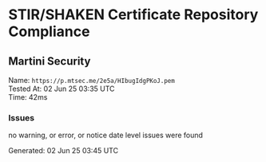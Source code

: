 # STIR/SHAKEN Certificate Repository Compliance

## Martini Security

Name: `https://p.mtsec.me/2e5a/HIbugIdgPKoJ.pem`\
Tested At: 02 Jun 25 03:35 UTC\
Time: 42ms

### Issues

no warning, or error, or notice date level issues were found

Generated: 02 Jun 25 03:45 UTC